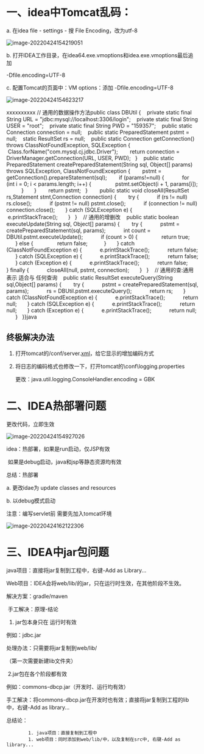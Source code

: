 # 一、idea中Tomcat乱码：

a.	在idea	file - settings - 搜 File Encoding，改为utf-8

![image-20220424154219051](C:\Users\Wang\AppData\Roaming\Typora\typora-user-images\image-20220424154219051.png)



b.	打开IDEA工作目录，在idea64.exe.vmoptions和idea.exe.vmoptions最后追加

-Dfile.encoding=UTF-8



c.	配置Tomcat的页面中：VM options：添加	-Dfile.encoding=UTF-8

![image-20220424154623217](C:\Users\Wang\AppData\Roaming\Typora\typora-user-images\image-20220424154623217.png)

xxxxxxxxxx // 通用的数据操作方法public class DBUtil {    private static final String URL = "jdbc:mysql://localhost:3306/login";    private static final String USER = "root";    private static final String PWD = "159357";    public static Connection connection = null;    public static PreparedStatement pstmt = null;    static ResultSet rs = null;​    public static Connection getConnection() throws ClassNotFoundException, SQLException {        Class.forName("com.mysql.cj.jdbc.Driver");        return connection = DriverManager.getConnection(URL, USER, PWD);    }​    public static PreparedStatement createPreparedStatement(String sql, Object[] params) throws SQLException, ClassNotFoundException {        pstmt = getConnection().prepareStatement(sql);        if (params!=null) {            for (int i = 0; i < params.length; i++) {                pstmt.setObject(i + 1, params[i]);            }        }        return pstmt;    }        public static void closeAll(ResultSet rs,Statement stmt,Connection connection) {        try {            if (rs != null) rs.close();            if (pstmt != null) pstmt.close();            if (connection != null) connection.close();        } catch (SQLException e) {            e.printStackTrace();        }    }​    // 通用的增删改    public static boolean executeUpdate(String sql, Object[] params) {        try {            pstmt = createPreparedStatement(sql, params);            int count = DBUtil.pstmt.executeUpdate();            if (count > 0) {                return true;            } else {                return false;            }        } catch (ClassNotFoundException e) {            e.printStackTrace();            return false;        } catch (SQLException e) {            e.printStackTrace();            return false;        } catch (Exception e) {            e.printStackTrace();            return false;        } finally {            closeAll(null, pstmt, connection);        }    }​    // 通用的查:通用 表示 适合与 任何查询    public static ResultSet executeQuery(String sql,Object[] params) {        try {            pstmt = createPreparedStatement(sql, params);            rs = DBUtil.pstmt.executeQuery();            return rs;        } catch (ClassNotFoundException e) {            e.printStackTrace();            return null;        } catch (SQLException e) {            e.printStackTrace();            return null;        } catch (Exception e) {            e.printStackTrace();            return null;        }    }}java

## 终极解决办法

1. 打开tomcat的/conf/server.[xml](https://so.csdn.net/so/search?q=xml&spm=1001.2101.3001.7020)，给它显示的增加编码方式

2. 将日志的编码格式也修改一下，打开tomcat的\conf\logging.properties

   更改：java.util.logging.ConsoleHandler.encoding = GBK







# 二、IDEA热部署问题

更改代码，立即生效

![image-20220424154927026](C:\Users\Wang\AppData\Roaming\Typora\typora-user-images\image-20220424154927026.png)



idea：热部署，如果是run启动，仅JSP有效

​			如果是debug启动，java和jsp等静态资源均有效



总结：热部署

a.	更改idae为 update classes and resources

b.	以debug模式启动



注意：编写servlet前	需要先加入tomcat环境	

![image-20220424162122306](C:\Users\Wang\AppData\Roaming\Typora\typora-user-images\image-20220424162122306.png)



# 三、IDEA中jar包问题

java项目：直接将jar复制到工程中，右键-Add as Library...



Web项目：IDEA会将web/lib/的jar，只在运行时生效，在其他阶段不生效。



解决方案：gradle/maven

​					手工解决：原理-结论

1. jar包本身只在 运行时有效

例如：jdbc.jar

处理办法：只需要将jar复制到web/lib/

（第一次需要新建lib文件夹）





​	2.jar包在各个阶段都有效

例如：commons-dbcp.jar（开发时、运行均有效）

手工解决：将commons-dbcp.jar在开发时也有效；直接将jar复制到工程的lib中，右键-Add as library...



总结论：

			1. java项目：直接复制到工程中
			1. web项目：同时添加到web/lib/中，以及复制在src中, 右键-Add as library...











